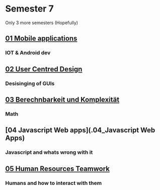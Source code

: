 # Semester 7
Only 3 more semesters (Hopefully)

## [01 Mobile applications](./01_Mobile%20Applications)
### IOT & Android dev

## [02 User Centred Design](./02_User-Centred%20Design)
### Desisinging of GUIs

## [03 Berechnbarkeit und Komplexität](./03_Berechnbarkeit%20und%20Komplexität)
### Math

## [04 Javascript Web apps](.04_Javascript Web Apps)
### Javascript and whats wrong with it


## [05 Human Resources Teamwork](./05_Human%20Resources_Teamwork)
### Humans and how to interact with them